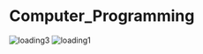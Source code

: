 # Computer_Programming
![loading3](https://user-images.githubusercontent.com/56186644/192440341-dcdece2a-467b-4faf-a2cb-ee5e059ff9ed.png)
![loading1](https://user-images.githubusercontent.com/56186644/192440333-e651596f-00f5-4339-886c-65fd2a1a3093.png)
